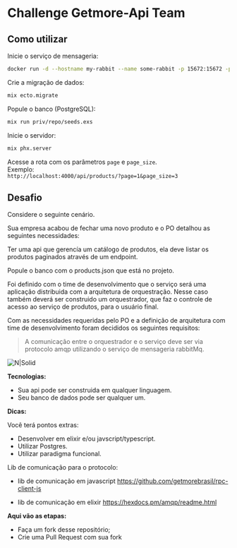 # Challenge Getmore-Api Team

## Como utilizar 
Inicie o serviço de mensageria:
```bash
docker run -d --hostname my-rabbit --name some-rabbit -p 15672:15672 -p 5672:5672 rabbitmq:3-management
```

Crie a migração de dados:
```bash
mix ecto.migrate
```
Popule o banco (PostgreSQL):
```bash
mix run priv/repo/seeds.exs
```

Inicie o servidor:
```bash
mix phx.server
```
Acesse a rota com os parâmetros `page` e `page_size`.   
Exemplo:            
`http://localhost:4000/api/products/?page=1&page_size=3` 


## Desafio 

Considere o seguinte cenário.

Sua empresa acabou de fechar uma novo produto e o PO detalhou as seguintes necessidades:

Ter uma api que gerencía um catálogo de produtos, ela deve listar os produtos paginados através de um endpoint.

Popule o banco com o products.json que está no projeto.

Foi definido com o time de desenvolvimento que o serviço será uma aplicação distribuida com a arquitetura de orquestração.
Nesse caso também deverá ser construido um orquestrador, que faz o controle de acesso ao serviço de produtos, para o usuário final.

Com as necessidades requeridas pelo PO e a definição de arquitetura com time de desenvolvimento foram decididos os seguintes requisitos:

> A comunicação entre o orquestrador e o serviço deve ser via protocolo amqp
utilizando o serviço de mensageria rabbitMq.

![N|Solid](https://www.rabbitmq.com/img/tutorials/intro/hello-world-example-routing.png)


**Tecnologias:**

- Sua api pode ser construida em qualquer linguagem.
- Seu banco de dados pode ser qualquer um.

**Dicas:**

Você terá pontos extras:

- Desenvolver em elixir e/ou javscript/typescript.
- Utilizar Postgres.
- Utilizar paradigma funcional.

Lib de comunicação para o protocolo:
- lib de comunicação em javascript
https://github.com/getmorebrasil/rpc-client-js

- lib de comunicação em elixir
https://hexdocs.pm/amqp/readme.html

**Aqui vão as etapas:**
 - Faça um fork desse repositório;
 - Crie uma Pull Request com sua fork